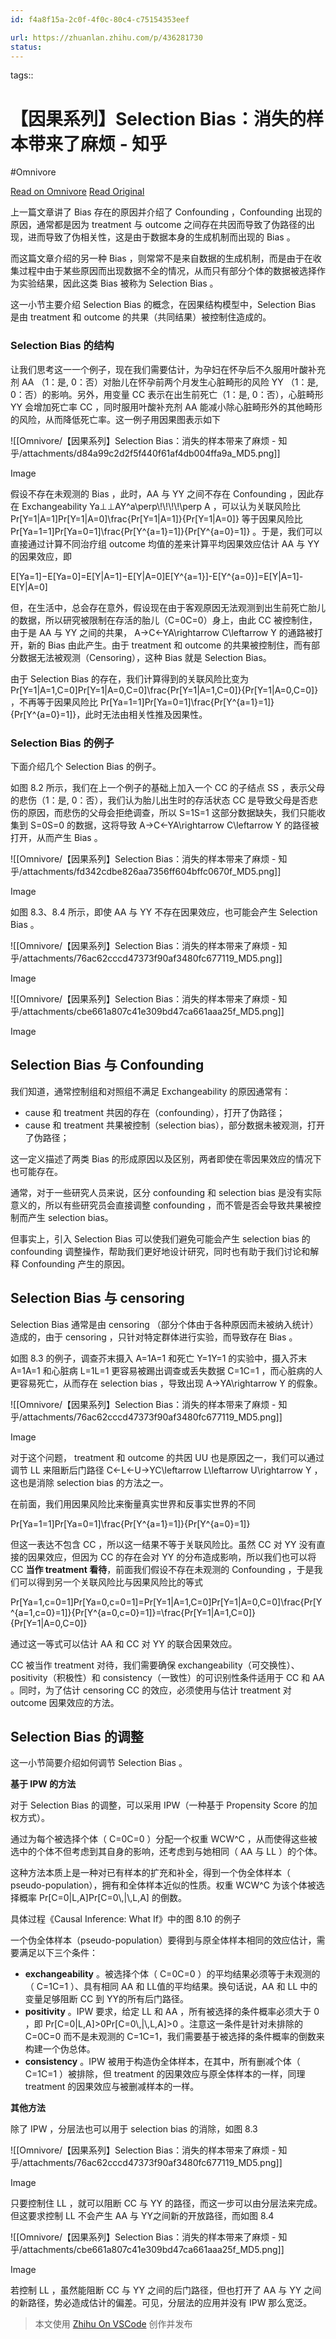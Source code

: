 ```yaml
---
id: f4a8f15a-2c0f-4f0c-80c4-c75154353eef

url: https://zhuanlan.zhihu.com/p/436281730
status:
---
```



tags:: 

# 【因果系列】Selection Bias：消失的样本带来了麻烦 - 知乎
#Omnivore

[Read on Omnivore](https://omnivore.app/me/selection-bias-190496f6dff)
[Read Original](https://zhuanlan.zhihu.com/p/436281730)

上一篇文章讲了 Bias 存在的原因并介绍了 Confounding ，Confounding 出现的原因，通常都是因为 treatment 与 outcome 之间存在共因而导致了伪路径的出现，进而导致了伪相关性，这是由于数据本身的生成机制而出现的 Bias 。

而这篇文章介绍的另一种 Bias ，则常常不是来自数据的生成机制，而是由于在收集过程中由于某些原因而出现数据不全的情况，从而只有部分个体的数据被选择作为实验结果，因此这类 Bias 被称为 Selection Bias 。

这一小节主要介绍 Selection Bias 的概念，在因果结构模型中，Selection Bias 是由 treatment 和 outcome 的共果（共同结果）被控制住造成的。

### Selection Bias 的结构

让我们思考这一一个例子，现在我们需要估计，为孕妇在怀孕后不久服用叶酸补充剂 AA （1：是, 0：否）对胎儿在怀孕前两个月发生心脏畸形的风险 YY （1：是, 0：否）的影响。另外，用变量 CC 表示在出生前死亡（1：是, 0：否），心脏畸形 YY 会增加死亡率 CC ，同时服用叶酸补充剂 AA 能减小除心脏畸形外的其他畸形的风险，从而降低死亡率。这一例子用因果图表示如下

![[Omnivore/【因果系列】Selection Bias：消失的样本带来了麻烦 - 知乎/attachments/d84a99c2d2f5f440f61af4db004ffa9a_MD5.png]]

Image

假设不存在未观测的 Bias ，此时，AA 与 YY 之间不存在 Confounding ，因此存在 Exchangeability Ya⊥⊥AY^a\\perp\\!\\!\\!\\!\\perp A ，可以认为关联风险比 Pr\[Y\=1|A\=1\]Pr\[Y\=1|A\=0\]\\frac{Pr\[Y=1|A=1\]}{Pr\[Y=1|A=0\]} 等于因果风险比 Pr\[Ya\=1\=1\]Pr\[Ya\=0\=1\]\\frac{Pr\[Y^{a=1}=1\]}{Pr\[Y^{a=0}=1\]} 。于是，我们可以直接通过计算不同治疗组 outcome 均值的差来计算平均因果效应估计 AA 与 YY 的因果效应，即

E\[Ya\=1\]−E\[Ya\=0\]\=E\[Y|A\=1\]−E\[Y|A\=0\]E\[Y^{a=1}\]-E\[Y^{a=0}\]=E\[Y|A=1\]-E\[Y|A=0\]

但，在生活中，总会存在意外，假设现在由于客观原因无法观测到出生前死亡胎儿的数据，所以研究被限制在存活的胎儿（C\=0C=0​）身上，由此 CC​ 被控制住，由于是 AA​ 与 YY​ 之间的共果， A→C←YA\\rightarrow C\\leftarrow Y​ 的通路被打开，新的 Bias 由此产生。由于 treatment 和 outcome 的共果被控制住，而有部分数据无法被观测（Censoring），这种 Bias 就是 Selection Bias。

由于 Selection Bias 的存在，我们计算得到的关联风险比变为 Pr\[Y\=1|A\=1,C\=0\]Pr\[Y\=1|A\=0,C\=0\]\\frac{Pr\[Y=1|A=1,C=0\]}{Pr\[Y=1|A=0,C=0\]} ，不再等于因果风险比 Pr\[Ya\=1\=1\]Pr\[Ya\=0\=1\]\\frac{Pr\[Y^{a=1}=1\]}{Pr\[Y^{a=0}=1\]}​ ，此时无法由相关性推及因果性。

### Selection Bias 的例子

下面介绍几个 Selection Bias 的例子。

如图 8.2 所示，我们在上一个例子的基础上加入一个 CC 的子结点 SS ，表示父母的悲伤（1：是, 0：否），我们认为胎儿出生时的存活状态 CC 是导致父母是否悲伤的原因，而悲伤的父母会拒绝调查，所以 S\=1S=1 这部分数据缺失，我们只能收集到 S\=0S=0 的数据，这将导致 A→C←YA\\rightarrow C\\leftarrow Y 的路径被打开，从而产生 Bias 。

![[Omnivore/【因果系列】Selection Bias：消失的样本带来了麻烦 - 知乎/attachments/fd342cdbe826aa7356ff604bffc0670f_MD5.png]]

Image

如图 8.3、8.4 所示，即使 AA 与 YY 不存在因果效应，也可能会产生 Selection Bias 。

![[Omnivore/【因果系列】Selection Bias：消失的样本带来了麻烦 - 知乎/attachments/76ac62cccd47373f90af3480fc677119_MD5.png]]

Image

![[Omnivore/【因果系列】Selection Bias：消失的样本带来了麻烦 - 知乎/attachments/cbe661a807c41e309bd47ca661aaa25f_MD5.png]]

Image

## Selection Bias 与 Confounding

我们知道，通常控制组和对照组不满足 Exchangeability 的原因通常有：

* cause 和 treatment 共因的存在（confounding），打开了伪路径；
* cause 和 treatment 共果被控制（selection bias），部分数据未被观测，打开了伪路径；

这一定义描述了两类 Bias 的形成原因以及区别，两者即使在零因果效应的情况下也可能存在。

通常，对于一些研究人员来说，区分 confounding 和 selection bias 是没有实际意义的，所以有些研究员会直接调整 confounding ，而不管是否会导致共果被控制而产生 selection bias。

但事实上，引入 Selection Bias 可以使我们避免可能会产生 selection bias 的 confounding 调整操作，帮助我们更好地设计研究，同时也有助于我们讨论和解释 Confounding 产生的原因。

## Selection Bias 与 censoring

Selection Bias 通常是由 censoring （部分个体由于各种原因而未被纳入统计）造成的，由于 censoring ，只针对特定群体进行实验，而导致存在 Bias 。

如图 8.3 的例子，调查芥末摄入 A\=1A=1 和死亡 Y\=1Y=1 的实验中，摄入芥末 A\=1A=1 和心脏病 L\=1L=1 更容易被踢出调查或丢失数据 C\=1C=1 ，而心脏病的人更容易死亡，从而存在 selection bias ，导致出现 A→YA\\rightarrow Y 的假象。

![[Omnivore/【因果系列】Selection Bias：消失的样本带来了麻烦 - 知乎/attachments/76ac62cccd47373f90af3480fc677119_MD5.png]]

Image

对于这个问题， treatment 和 outcome 的共因 UU 也是原因之一，我们可以通过调节 LL 来阻断后门路径 C←L←U→YC\\leftarrow L\\leftarrow U\\rightarrow Y ，这也是消除 selection bias 的方法之一。

在前面，我们用因果风险比来衡量真实世界和反事实世界的不同

Pr\[Ya\=1\=1\]Pr\[Ya\=0\=1\]\\frac{Pr\[Y^{a=1}=1\]}{Pr\[Y^{a=0}=1\]}

但这一表达不包含 CC ，所以这一结果不等于关联风险比。虽然 CC 对 YY 没有直接的因果效应，但因为 CC 的存在会对 YY 的分布造成影响，所以我们也可以将 CC **当作 treatment 看待**，前面我们假设不存在未观测的 Confounding ，于是我们可以得到另一个关联风险比与因果风险比的等式

Pr\[Ya\=1,c\=0\=1\]Pr\[Ya\=0,c\=0\=1\]\=Pr\[Y\=1|A\=1,C\=0\]Pr\[Y\=1|A\=0,C\=0\]\\frac{Pr\[Y^{a=1,c=0}=1\]}{Pr\[Y^{a=0,c=0}=1\]}=\\frac{Pr\[Y=1|A=1,C=0\]}{Pr\[Y=1|A=0,C=0\]}

通过这一等式可以估计 AA 和 CC 对 YY 的联合因果效应。

CC 被当作 treatment 对待，我们需要确保 exchangeability（可交换性）、positivity（积极性）和 consistency（一致性）的可识别性条件适用于 CC 和 AA 。同时，为了估计 censoring CC 的效应，必须使用与估计 treatment 对 outcome 因果效应的方法。

## Selection Bias 的调整

这一小节简要介绍如何调节 Selection Bias 。

**基于 IPW 的方法**

对于 Selection Bias 的调整，可以采用 IPW（一种基于 Propensity Score 的加权方式）。

通过为每个被选择个体（ C\=0C=0 ）分配一个权重 WCW^C ，从而使得这些被选中的个体不但考虑到其自身的影响，还考虑到与她相同（ AA 与 LL ）的个体。

这种方法本质上是一种对已有样本的扩充和补全，得到一个伪全体样本（ pseudo-population），拥有和全体样本近似的性质。权重 WCW^C 为该个体被选择概率 Pr\[C\=0|L,A\]Pr\[C=0\\,|\\,L,A\] 的倒数。

具体过程《Causal Inference: What If》中的图 8.10 的例子

一个伪全体样本（pseudo-population）要得到与原全体样本相同的效应估计，需要满足以下三个条件：

* **exchangeability** 。被选择个体（ C\=0C=0 ）的平均结果必须等于未观测的（ C\=1C=1 ）、具有相同 AA 和 LL​​ 值的平均结果。换句话说，AA 和 LL 中的变量足够阻断 CC 到 YY​​ 的所有后门路径。
* **positivity** 。IPW 要求，给定 LL 和 AA ，所有被选择的条件概率必须大于 0 ，即 Pr\[C\=0|L,A\]\>0Pr\[C=0\\,|\\,L,A\]>0 。注意这一条件是针对未排除的 C\=0C=0 而不是未观测的 C\=1C=1​ ，我们需要基于被选择的条件概率的倒数来构建一个伪总体。
* **consistency** 。IPW 被用于构造伪全体样本，在其中，所有删减个体（ C\=1C=1 ）被排除，但 treatment 的因果效应与原全体样本的一样，同理 treatment 的因果效应与被删减样本的一样。

**其他方法**

除了 IPW ，分层法也可以用于 selection bias 的消除，如图 8.3

![[Omnivore/【因果系列】Selection Bias：消失的样本带来了麻烦 - 知乎/attachments/76ac62cccd47373f90af3480fc677119_MD5.png]]

Image

只要控制住 LL ，就可以阻断 CC 与 YY 的路径，而这一步可以由分层法来完成。但这要求控制 LL 不会产生 AA 与 YY​ 之间新的开放路径，而如图 8.4

![[Omnivore/【因果系列】Selection Bias：消失的样本带来了麻烦 - 知乎/attachments/cbe661a807c41e309bd47ca661aaa25f_MD5.png]]

Image

若控制 LL ，虽然能阻断 CC 与 YY 之间的后门路径，但也打开了 AA 与 YY 之间的新路径，势必造成估计的偏差。可见，分层法的应用并没有 IPW 那么宽泛。

> 本文使用 [Zhihu On VSCode](https://zhuanlan.zhihu.com/p/106057556) 创作并发布

